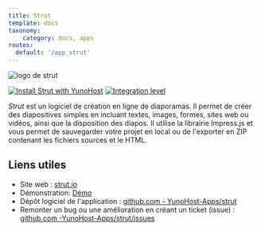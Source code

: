 ```yaml
---
title: Strut
template: docs
taxonomy:
    category: docs, apps
routes:
  default: '/app_strut'
---
```


![logo de strut](image://strut_logo.png?height=80)

[![Install Strut with YunoHost](https://install-app.yunohost.org/install-with-yunohost.png)](https://install-app.yunohost.org/?app=strut) [![Integration level](https://dash.yunohost.org/integration/strut.svg)](https://dash.yunohost.org/appci/app/strut)

*Strut* est un logiciel de création en ligne de diaporamas. Il permet de créer des diapositives simples en incluant textes, images, formes, sites web ou vidéos, ainsi que la disposition des diapos. Il utilise la librairie Impress.js et vous permet de sauvegarder votre projet en local ou de l'exporter en ZIP contenant les fichiers sources et le HTML.

## Liens utiles

+ Site web : [strut.io](http://strut.io)
+ Démonstration: [Démo](http://strut.io/dist/)
+ Dépôt logiciel de l'application : [github.com - YunoHost-Apps/strut](https://github.com/YunoHost-Apps/strut_ynh)
+ Remonter un bug ou une amélioration en créant un ticket (issue) : [github.com -YunoHost-Apps/strut/issues](https://github.com/YunoHost-Apps/strut_ynh/issues)

